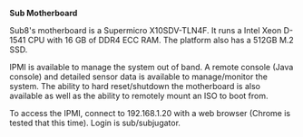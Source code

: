 **Sub Motherboard**

Sub8's motherboard is a Supermicro X10SDV-TLN4F. It runs a Intel Xeon D-1541 CPU with 16 GB of DDR4 ECC RAM. The platform also has a 512GB M.2 SSD.

IPMI is available to manage the system out of band. A remote console (Java console) and detailed sensor data is available to manage/monitor the system. The ability to hard reset/shutdown the motherboard is also available as well as the ability to remotely mount an ISO to boot from.

To access the IPMI, connect to 192.168.1.20 with a web browser (Chrome is tested that this time). Login is sub/subjugator.